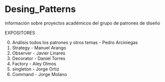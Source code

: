 # Desing_Patterns
información sobre proyectos académicos del grupo de patrones de diseño


EXPOSITORES

0. Análisis todos los patrones y otros temas - Pedro Arciniegas
1. Strategy -  Manuel Arango
2. Observer -  Javier Linares
3. Decorator - Daniel Torres
4. Factory   - Aley Olmos
5. singleton - Jorge Ortiz
6. Command   - Jorge Molano
